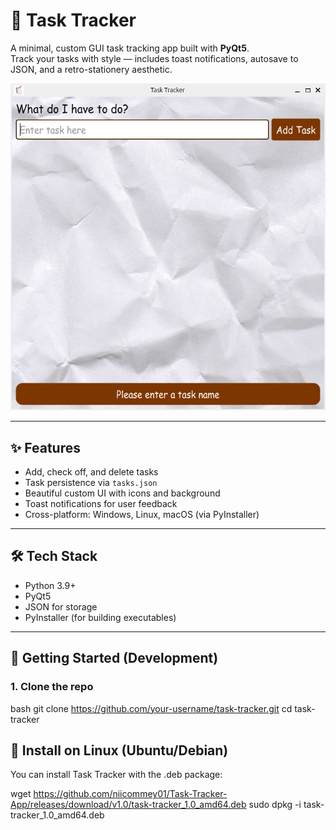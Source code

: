 # 📝 Task Tracker

A minimal, custom GUI task tracking app built with **PyQt5**.  
Track your tasks with style — includes toast notifications, autosave to JSON, and a retro-stationery aesthetic.

![screenshot](resources/demo-screenshot.png) <!-- optional, add if you want -->

---

## ✨ Features

- Add, check off, and delete tasks
- Task persistence via `tasks.json`
- Beautiful custom UI with icons and background
- Toast notifications for user feedback
- Cross-platform: Windows, Linux, macOS (via PyInstaller)

---

## 🛠 Tech Stack

- Python 3.9+
- PyQt5
- JSON for storage
- PyInstaller (for building executables)

---

## 🚀 Getting Started (Development)

### 1. Clone the repo

bash
git clone https://github.com/your-username/task-tracker.git
cd task-tracker


## 🐧 Install on Linux (Ubuntu/Debian)

You can install Task Tracker with the .deb package:

wget https://github.com/niicommey01/Task-Tracker-App/releases/download/v1.0/task-tracker_1.0_amd64.deb
sudo dpkg -i task-tracker_1.0_amd64.deb

